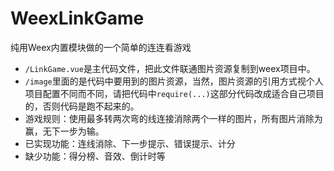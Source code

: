 # WeexLinkGame
纯用Weex内置模块做的一个简单的连连看游戏

+ `/LinkGame.vue`是主代码文件，把此文件联通图片资源复制到weex项目中。
+ `/image`里面的是代码中要用到的图片资源，当然，图片资源的引用方式视个人项目配置不同而不同，请把代码中`require(...)`这部分代码改成适合自己项目的，否则代码是跑不起来的。
+ 游戏规则：使用最多转两次弯的线连接消除两个一样的图片，所有图片消除为赢，无下一步为输。
+ 已实现功能：连线消除、下一步提示、错误提示、计分
+ 缺少功能：得分榜、音效、倒计时等
